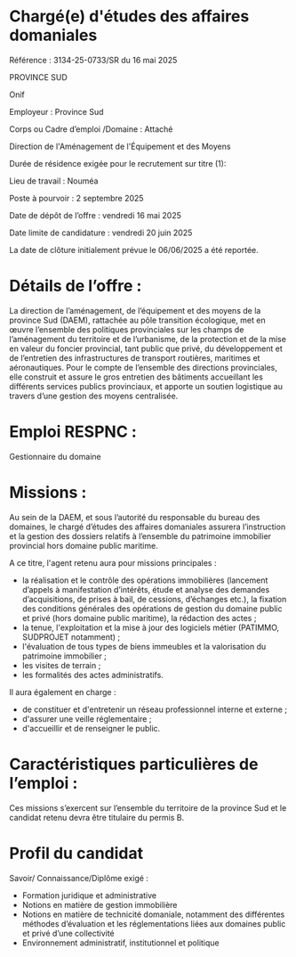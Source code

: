 # Chargé(e) d'études des affaires domaniales

Référence : 3134-25-0733/SR du 16 mai 2025

PROVINCE SUD

Onif

Employeur : Province Sud

Corps ou Cadre d’emploi /Domaine : Attaché

Direction de l'Aménagement de l'Équipement et des Moyens

Durée de résidence exigée pour le recrutement sur titre (1):

Lieu de travail : Nouméa

Poste à pourvoir : 2 septembre 2025

Date de dépôt de l’offre : vendredi 16 mai 2025

Date limite de candidature : vendredi 20 juin 2025

La date de clôture initialement prévue le 06/06/2025 a été reportée.

# Détails de l’offre :

La direction de l’aménagement, de l’équipement et des moyens de la province Sud (DAEM), rattachée au pôle transition écologique, met en œuvre l’ensemble des politiques provinciales sur les champs de l’aménagement du territoire et de l’urbanisme, de la protection et de la mise en valeur du foncier provincial, tant public que privé, du développement et de l’entretien des infrastructures de transport routières, maritimes et aéronautiques. Pour le compte de l’ensemble des directions provinciales, elle construit et assure le gros entretien des bâtiments accueillant les différents services publics provinciaux, et apporte un soutien logistique au travers d’une gestion des moyens centralisée.

# Emploi RESPNC :

Gestionnaire du domaine

# Missions :

Au sein de la DAEM, et sous l’autorité du responsable du bureau des domaines, le chargé d’études des affaires domaniales assurera l’instruction et la gestion des dossiers relatifs à l’ensemble du patrimoine immobilier provincial hors domaine public maritime.

A ce titre, l'agent retenu aura pour missions principales :

- la réalisation et le contrôle des opérations immobilières (lancement d’appels à manifestation d’intérêts, étude et analyse des demandes d’acquisitions, de prises à bail, de cessions, d’échanges etc.), la fixation des conditions générales des opérations de gestion du domaine public et privé (hors domaine public maritime), la rédaction des actes ;
- la tenue, l'exploitation et la mise à jour des logiciels métier (PATIMMO, SUDPROJET notamment) ;
- l'évaluation de tous types de biens immeubles et la valorisation du patrimoine immobilier ;
- les visites de terrain ;
- les formalités des actes administratifs.

Il aura également en charge :

- de constituer et d'entretenir un réseau professionnel interne et externe ;
- d'assurer une veille réglementaire ;
- d'accueillir et de renseigner le public.

# Caractéristiques particulières de l’emploi :

Ces missions s’exercent sur l’ensemble du territoire de la province Sud et le candidat retenu devra être titulaire du permis B.

# Profil du candidat

Savoir/ Connaissance/Diplôme exigé :

- Formation juridique et administrative
- Notions en matière de gestion immobilière
- Notions en matière de technicité domaniale, notamment des différentes méthodes d’évaluation et les réglementations liées aux domaines public et privé d’une collectivité
- Environnement administratif, institutionnel et politique